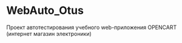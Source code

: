 # WebAuto_Otus
Проект автотестирования учебного web-приложения OPENCART (интернет магазин электроники)